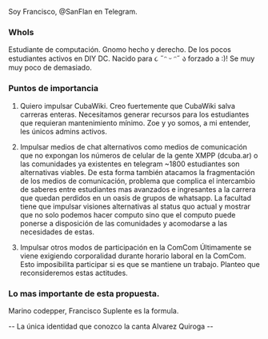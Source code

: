Soy Francisco, @SanFlan en Telegram.

### WhoIs
Estudiante de computación.
Gnomo hecho y derecho.
De los pocos estudiantes activos en DIY DC.
Nacido para ૮ ˶ᵔ ᵕ ᵔ˶ ა forzado a :)!
Se muy muy poco de demasiado.

### Puntos de importancia
1. Quiero impulsar CubaWiki.
  Creo fuertemente que CubaWiki salva carreras enteras. Necesitamos generar recursos para los estudiantes que requieran mantenimiento mínimo.
  Zoe y yo somos, a mi entender, les únicos admins activos.

2. Impulsar medios de chat alternativos como medios de comunicación que no expongan los números de celular de la gente
  XMPP (dcuba.ar) o las comunidades ya existentes en telegram ~1800 estudiantes son alternativas viables.
  De esta forma también atacamos la fragmentación de los medios de comunicación, problema que complica el intercambio de saberes entre estudiantes mas avanzados e ingresantes a la carrera que quedan perdidos en un oasis de grupos de whatsapp.
  La facultad tiene que impulsar visiones alternativas al status quo actual y mostrar que no solo podemos hacer computo sino que el computo puede ponerse a disposición de las comunidades y acomodarse a las necesidades de estas.

3. Impulsar otros modos de participación en la ComCom
  Últimamente se viene exigiendo corporalidad durante horario laboral en la ComCom.
  Esto imposibilita participar si es que se mantiene un trabajo.
  Planteo que reconsideremos estas actitudes.

### Lo mas importante de esta propuesta.
Marino codepper, Francisco Suplente es la formula.

-- La única identidad que conozco la canta Alvarez Quiroga --
